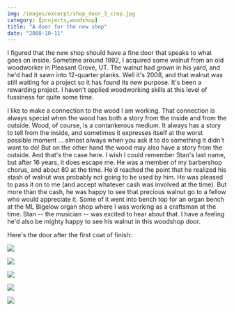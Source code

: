 ```yaml
---
img: /images/excerpt/shop_door_3_crop.jpg
category: [projects,woodshop]
title: "A door for the new shop"
date: "2008-10-11"
---
```


I figured that the new shop should have a fine door that speaks to what goes on inside. Sometime around 1992, I acquired some walnut from an old woodworker in Pleasant Grove, UT. The walnut had grown in his yard, and he'd had it sawn into 12-quarter planks. Well it's 2008, and that walnut was still waiting for a project so it has found its new purpose. It's been a rewarding project. I haven't applied woodworking skills at this level of fussiness for quite some time.

I like to make a connection to the wood I am working. That connection is always special when the wood has both a story from the inside and from the outside. Wood, of course, is a contankerous medium. It always has a story to tell from the inside, and sometimes it expresses itself at the worst possible moment ... almost always when you ask it to do something it didn't want to do! But on the other hand the wood may also have a story from the outside. And that's the case here. I wish I could remember Stan's last name, but after 16 years, it does escape me. He was a member of my barbershop chorus, and about 80 at the time. He'd reached the point that he realized his stash of walnut was probably not going to be used by him. He was pleased to pass it on to me (and accept whatever cash was involved at the time). But more than the cash, he was happy to see that precious walnut go to a fellow who would appreciate it. Some of it went into bench top for an organ bench at the ML Bigelow organ shop where I was working as a craftsman at the time. Stan -- the musician -- was excited to hear about that. I have a feeling he'd also be mighty happy to see his walnut in this woodshop door.

Here's the door after the first coat of finish:

![](/images/shop_door_3.jpg)

![](/images/door1.jpg)

![](/images/door2.jpg)

![](/images/door3.jpg)

![](/images/door4.jpg)
